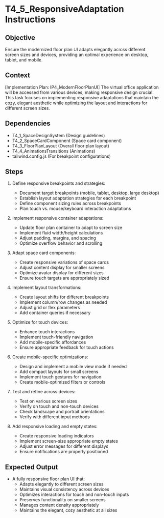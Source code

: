 # T4_5_ResponsiveAdaptation Instructions

## Objective
Ensure the modernized floor plan UI adapts elegantly across different screen sizes and devices, providing an optimal experience on desktop, tablet, and mobile.

## Context
[Implementation Plan: IP4_ModernFloorPlanUI]
The virtual office application will be accessed from various devices, making responsive design crucial. This task focuses on implementing responsive adaptations that maintain the cozy, elegant aesthetic while optimizing the layout and interactions for different screen sizes.

## Dependencies
- T4_1_SpaceDesignSystem (Design guidelines)
- T4_2_SpaceCardComponent (Space card component)
- T4_3_FloorPlanLayout (Overall floor plan layout)
- T4_4_AnimationsTransitions (Animations)
- tailwind.config.js (For breakpoint configurations)

## Steps
1. Define responsive breakpoints and strategies:
   - Document target breakpoints (mobile, tablet, desktop, large desktop)
   - Establish layout adaptation strategies for each breakpoint
   - Define component sizing rules across breakpoints
   - Plan touch vs. mouse/keyboard interaction adaptations

2. Implement responsive container adaptations:
   - Update floor plan container to adapt to screen size
   - Implement fluid width/height calculations
   - Adjust padding, margins, and spacing
   - Optimize overflow behavior and scrolling

3. Adapt space card components:
   - Create responsive variations of space cards
   - Adjust content display for smaller screens
   - Optimize avatar display for different sizes
   - Ensure touch targets are appropriately sized

4. Implement layout transformations:
   - Create layout shifts for different breakpoints
   - Implement column/row changes as needed
   - Adjust grid or flex parameters
   - Add container queries if necessary

5. Optimize for touch devices:
   - Enhance touch interactions
   - Implement touch-friendly navigation
   - Add mobile-specific affordances
   - Ensure appropriate feedback for touch actions

6. Create mobile-specific optimizations:
   - Design and implement a mobile view mode if needed
   - Add compact layouts for small screens
   - Implement touch gestures for navigation
   - Create mobile-optimized filters or controls

7. Test and refine across devices:
   - Test on various screen sizes
   - Verify on touch and non-touch devices
   - Check landscape and portrait orientations
   - Verify with different input methods

8. Add responsive loading and empty states:
   - Create responsive loading indicators
   - Implement screen-size appropriate empty states
   - Adjust error messages for different displays
   - Ensure notifications are properly positioned

## Expected Output
- A fully responsive floor plan UI that:
  - Adapts elegantly to different screen sizes
  - Maintains visual consistency across devices
  - Optimizes interactions for touch and non-touch inputs
  - Preserves functionality on smaller screens
  - Manages content density appropriately
  - Maintains the elegant, cozy aesthetic at all sizes
